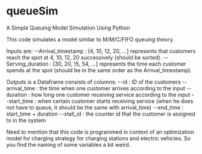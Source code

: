 # queueSim
A Simple Queuing Model Simulation Using Python

This code simulates a model similar to M/M/C/FIFO queuing theory.

Inputs are:
--Arrival_timestamp : [4, 10, 12, 20, ...] represents that customers reach the spot at 4, 10, 12, 20 successively (should be sorted).
--Serving_duration : [30, 20, 15, 54, ...] represents the time each customer spends at the spot (should be in the same order as the Arrival_timestamp).

Outputs is a Dataframe consists of columns:
--id : ID of the customers
--arrival_time : the time when one customer arrives according to the input
--duration : how long one customer receiving service according to the input
--start_time : when certain customer starts receiving service (when he does not have to queue, it should be the same with arrival_time)
--end_time : start_time + duration
--stall_id : the counter id that the customer is assigned to in the system

Need to mention that this code is programmed in context of an optimization model for charging strategy for charging stations and electric vehicles. So you find the naming of some variables a bit weird.
